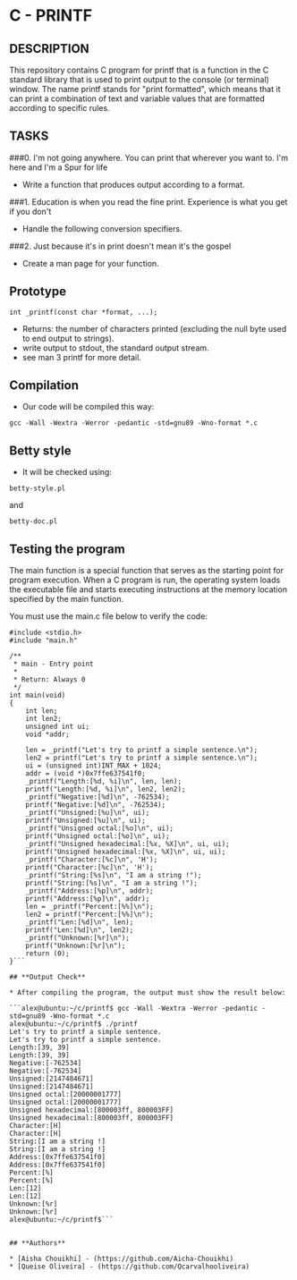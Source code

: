 # **C - PRINTF**

## **DESCRIPTION**

This repository contains C program for printf that is a function in the C standard library that is used to print output to the console (or terminal) window. The name printf stands for "print formatted", which means that it can print a combination of text and variable values that are formatted according to specific rules.

## **TASKS**

###0. I'm not going anywhere. You can print that wherever you want to. I'm here and I'm a Spur for life

* Write a function that produces output according to a format.

###1. Education is when you read the fine print. Experience is what you get if you don't

* Handle the following conversion specifiers.

###2. Just because it's in print doesn't mean it's the gospel

* Create a man page for your function.

## **Prototype**

```int _printf(const char *format, ...);```

* Returns: the number of characters printed (excluding the null byte used to end output to strings).
* write output to stdout, the standard output stream.
* see man 3 printf for more detail.

## **Compilation**

* Our code will be compiled this way:

```gcc -Wall -Wextra -Werror -pedantic -std=gnu89 -Wno-format *.c```

## **Betty style**

* It will be checked using:


```betty-style.pl```

and 

```betty-doc.pl```

## **Testing the program**

The main function is a special function that serves as the starting point for program execution. When a C program is run, the operating system loads the executable file and starts executing instructions at the memory location specified by the main function.

You must use the main.c file below to verify the code:

```#include <limits.h>
#include <stdio.h>
#include "main.h"

/**
 * main - Entry point
 *
 * Return: Always 0
 */
int main(void)
{
    int len;
    int len2;
    unsigned int ui;
    void *addr;

    len = _printf("Let's try to printf a simple sentence.\n");
    len2 = printf("Let's try to printf a simple sentence.\n");
    ui = (unsigned int)INT_MAX + 1024;
    addr = (void *)0x7ffe637541f0;
    _printf("Length:[%d, %i]\n", len, len);
    printf("Length:[%d, %i]\n", len2, len2);
    _printf("Negative:[%d]\n", -762534);
    printf("Negative:[%d]\n", -762534);
    _printf("Unsigned:[%u]\n", ui);
    printf("Unsigned:[%u]\n", ui);
    _printf("Unsigned octal:[%o]\n", ui);
    printf("Unsigned octal:[%o]\n", ui);
    _printf("Unsigned hexadecimal:[%x, %X]\n", ui, ui);
    printf("Unsigned hexadecimal:[%x, %X]\n", ui, ui);
    _printf("Character:[%c]\n", 'H');
    printf("Character:[%c]\n", 'H');
    _printf("String:[%s]\n", "I am a string !");
    printf("String:[%s]\n", "I am a string !");
    _printf("Address:[%p]\n", addr);
    printf("Address:[%p]\n", addr);
    len = _printf("Percent:[%%]\n");
    len2 = printf("Percent:[%%]\n");
    _printf("Len:[%d]\n", len);
    printf("Len:[%d]\n", len2);
    _printf("Unknown:[%r]\n");
    printf("Unknown:[%r]\n");
    return (0);
}```

## **Output Check**

* After compiling the program, the output must show the result below:

```alex@ubuntu:~/c/printf$ gcc -Wall -Wextra -Werror -pedantic -std=gnu89 -Wno-format *.c
alex@ubuntu:~/c/printf$ ./printf
Let's try to printf a simple sentence.
Let's try to printf a simple sentence.
Length:[39, 39]
Length:[39, 39]
Negative:[-762534]
Negative:[-762534]
Unsigned:[2147484671]
Unsigned:[2147484671]
Unsigned octal:[20000001777]
Unsigned octal:[20000001777]
Unsigned hexadecimal:[800003ff, 800003FF]
Unsigned hexadecimal:[800003ff, 800003FF]
Character:[H]
Character:[H]
String:[I am a string !]
String:[I am a string !]
Address:[0x7ffe637541f0]
Address:[0x7ffe637541f0]
Percent:[%]
Percent:[%]
Len:[12]
Len:[12]
Unknown:[%r]
Unknown:[%r]
alex@ubuntu:~/c/printf$```


## **Authors**

* [Aisha Chouikhi] - (https://github.com/Aicha-Chouikhi)
* [Queise Oliveira] - (https://github.com/Qcarvalhooliveira)
